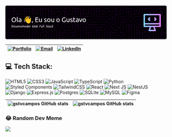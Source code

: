![Header](./header.png)

| [![Portfolio](https://img.shields.io/badge/portfolio-%23323330.svg?style=plastic&logo=protodotio&logoColor=white)](http://portfolio-gstvcampos.vercel.app/) | [![Email](https://img.shields.io/badge/Email-%23db4a39.svg?style=plastic&logo=gmail&logoColor=white)](mailto:gustavo.bmc76@gmail.com) | [![LinkedIn](https://img.shields.io/badge/LinkedIn-%230077B5.svg?style=plastic&logo=linkedin&logoColor=white)](https://www.linkedin.com/mynetwork/invitation-manager/) |
|---|---|---|


## 💻 Tech Stack:
![HTML5](https://img.shields.io/badge/html5-%23E34F26.svg?style=plastic&logo=html5&logoColor=white) 
![CSS3](https://img.shields.io/badge/css3-%231572B6.svg?style=plastic&logo=css3&logoColor=white) 
![JavaScript](https://img.shields.io/badge/javascript-%23323330.svg?style=plastic&logo=javascript&logoColor=%23F7DF1E) 
![TypeScript](https://img.shields.io/badge/typescript-%23007ACC.svg?style=plastic&logo=typescript&logoColor=white) 
![Python](https://img.shields.io/badge/python-3670A0?style=plastic&logo=python&logoColor=ffdd54) 
![Styled Components](https://img.shields.io/badge/styled--components-DB7093?style=plastic&logo=styled-components&logoColor=white) 
![TailwindCSS](https://img.shields.io/badge/tailwindcss-%2338B2AC.svg?style=plastic&logo=tailwind-css&logoColor=white) 
![React](https://img.shields.io/badge/react-%2320232a.svg?style=plastic&logo=react&logoColor=%2361DAFB) 
![Next JS](https://img.shields.io/badge/Next-black?style=plastic&logo=next.js&logoColor=white) 
![NestJS](https://img.shields.io/badge/nestjs-%23E0234E.svg?style=plastic&logo=nestjs&logoColor=white) 
![Django](https://img.shields.io/badge/django-%23092E20.svg?style=plastic&logo=django&logoColor=white) 
![Express.js](https://img.shields.io/badge/express.js-%23404d59.svg?style=plastic&logo=express&logoColor=%2361DAFB) 
![Postgres](https://img.shields.io/badge/postgres-%23316192.svg?style=plastic&logo=postgresql&logoColor=white) 
![SQLite](https://img.shields.io/badge/sqlite-%2307405e.svg?style=plastic&logo=sqlite&logoColor=white) 
![MySQL](https://img.shields.io/badge/mysql-%2300000f.svg?style=plastic&logo=mysql&logoColor=white) 
![Figma](https://img.shields.io/badge/figma-%23F24E1E.svg?style=plastic&logo=figma&logoColor=white)

| ![gstvcampos GitHub stats](https://github-readme-stats.vercel.app/api?username=gstvcampos&show_icons=true&theme=dracula&count_private=true) | ![gstvcampos GitHub stats](https://github-readme-stats.vercel.app/api/top-langs?username=gstvcampos&show_icons=true&theme=dracula&layout=compact) |
|---|---|

### 😂 Random Dev Meme
<img src='https://randommeme-five.vercel.app/' style="height: 400px;"/>

<!-- Proudly created with GPRM ( https://gprm.itsvg.in ) -->
